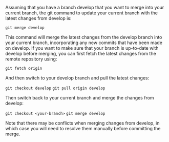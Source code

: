 Assuming that you have a branch develop that you want to merge into your current branch, the git command to update your current branch with the latest changes from develop is:

`git merge develop` 

This command will merge the latest changes from the develop branch into your current branch, incorporating any new commits that have been made on develop.
If you want to make sure that your branch is up-to-date with develop before merging, you can first fetch the latest changes from the remote repository using:

`git fetch origin`

And then switch to your develop branch and pull the latest changes:

`git checkout develop`
`git pull origin develop`

Then switch back to your current branch and merge the changes from develop:

`git checkout <your-branch>`
`git merge develop`

Note that there may be conflicts when merging changes from develop, in which case you will need to resolve them manually before committing the merge.